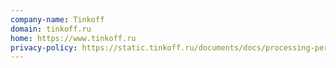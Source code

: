 ```yaml
---
company-name: Tinkoff
domain: tinkoff.ru
home: https://www.tinkoff.ru
privacy-policy: https://static.tinkoff.ru/documents/docs/processing-personal-data.pdf
---
```




